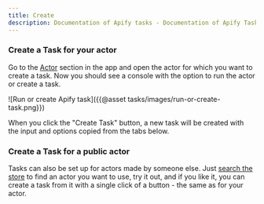 ```yaml
---
title: Create
description: Documentation of Apify tasks - Documentation of Apify Task - a way to set up configuration of your Apify Actor for simplified usage.
---
```


### [](#create-task-public-actor-your-actor)Create a Task for your actor

Go to the [Actor](https://my.apify.com/actors) section in the app and open the actor for which you want to create a task. Now you should see a console with the option to run the actor or create a task.

![Run or create Apify task]({{@asset tasks/images/run-or-create-task.png}})

When you click the "Create Task" button, a new task will be created with the input and options copied from the tabs below.

### [](#create-task-public-actor)Create a Task for a public actor

Tasks can also be set up for actors made by someone else. Just [search the store](https://apify.com/store) to find an actor you want to use, try it out, and if you like it, you can create a task from it with a single click of a button - the same as for your actor.
